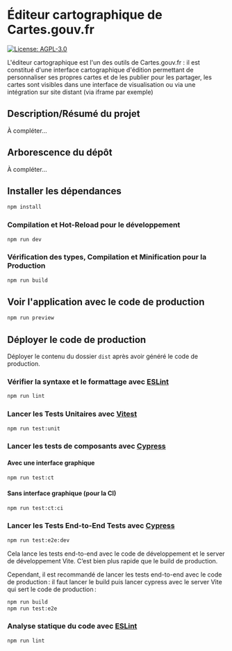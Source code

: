 # Éditeur cartographique de Cartes.gouv.fr

[![License: AGPL-3.0](https://img.shields.io/badge/License-AGPL--3.0-blue.svg)](LICENSE)

L'éditeur cartographique est l'un des outils de Cartes.gouv.fr : il est constitué d'une interface cartographique d'édition permettant de personnaliser ses propres cartes et de les publier pour les partager, les cartes sont visibles dans une interface de visualisation ou via une intégration sur site distant (via iframe par exemple)


## Description/Résumé du projet

À compléter...

## Arborescence du dépôt

À compléter...

## Installer les dépendances

```sh
npm install
```

### Compilation et Hot-Reload pour le développement

```sh
npm run dev
```

### Vérification des types, Compilation et Minification pour la Production

```sh
npm run build
```

## Voir l'application avec le code de production

```sh
npm run preview
```

## Déployer le code de production

Déployer le contenu du dossier `dist` après avoir généré le code de production.

### Vérifier la syntaxe et le formattage avec [ESLint](https://eslint.org/)

```sh
npm run lint
```

### Lancer les Tests Unitaires avec [Vitest](https://vitest.dev/)

```sh
npm run test:unit
```

### Lancer les tests de composants avec [Cypress](https://www.cypress.io/)

#### Avec une interface graphique

```sh
npm run test:ct
```

#### Sans interface graphique (pour la CI)

```sh
npm run test:ct:ci
```

### Lancer les Tests End-to-End Tests avec [Cypress](https://www.cypress.io/)

```sh
npm run test:e2e:dev
```

Cela lance les tests end-to-end avec le code de développement et le server de développement Vite.
C’est bien plus rapide que le build de production.

Cependant, il est recommandé de lancer les tests end-to-end avec le code de production : il faut lancer le build puis lancer
cypress avec le server Vite qui sert le code de production :

```sh
npm run build
npm run test:e2e
```

### Analyse statique du code avec [ESLint](https://eslint.org/)

```sh
npm run lint
```
